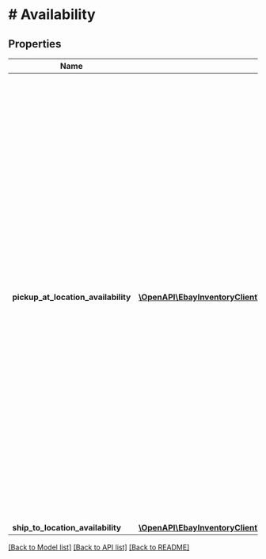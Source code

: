 # # Availability

## Properties

Name | Type | Description | Notes
------------ | ------------- | ------------- | -------------
**pickup_at_location_availability** | [**\OpenAPI\EbayInventoryClient\Model\PickupAtLocationAvailability[]**](PickupAtLocationAvailability.md) | This container consists of an array of one or more of the merchant&#39;s physical store locations where the inventory item is available for In-Store Pickup orders. The merchant&#39;s location, the quantity available, and the fulfillment time (how soon the item will be ready for pickup after the order takes place) are all in this container. In-Store Pickup is only available to large merchants selling on the US, UK, Germany, and Australia sites. | [optional]
**ship_to_location_availability** | [**\OpenAPI\EbayInventoryClient\Model\ShipToLocationAvailability**](ShipToLocationAvailability.md) |  | [optional]

[[Back to Model list]](../../README.md#models) [[Back to API list]](../../README.md#endpoints) [[Back to README]](../../README.md)
